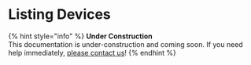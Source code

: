 # Listing Devices

{% hint style="info" %}
**Under Construction**  
This documentation is under-construction and coming soon. If you need help immediately, [please contact us](https://remot3it.zendesk.com)!
{% endhint %}

